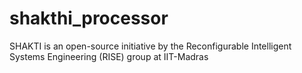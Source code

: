 # shakthi_processor
SHAKTI is an open-source initiative by the Reconfigurable Intelligent Systems Engineering (RISE) group at IIT-Madras
